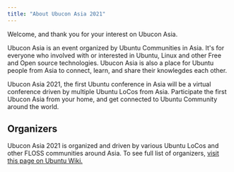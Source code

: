 ```yaml
---
title: "About Ubucon Asia 2021"
---
```

Welcome, and thank you for your interest on Ubucon Asia.

Ubucon Asia is an event organized by Ubuntu Communities in Asia. 
It's for everyone who involved with or interested in Ubuntu, Linux and other Free and Open source technologies.
Ubucon Asia is also a place for Ubuntu people from Asia to connect, learn, and share their knowlegdes each other.

Ubucon Asia 2021, the first Ubuntu conference in Asia will be a virtual conference driven by multiple Ubuntu LoCos from Asia.
Participate the first Ubucon Asia from your home, and get connected to Ubuntu Community around the world.

## Organizers
Ubucon Asia 2021 is organized and driven by various Ubuntu LoCos and other FLOSS communities around Asia.
To see full list of organizers, [visit this page on Ubuntu Wiki.](https://wiki.ubuntu.com/UbuconAsia/2021/Organizers)